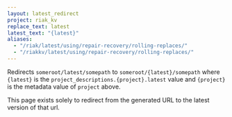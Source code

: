 ```yaml
---
layout: latest_redirect
project: riak_kv
replace_text: latest
latest_text: "{latest}"
aliases:
  - "/riak/latest/using/repair-recovery/rolling-replaces/"
  - "/riakkv/latest/using/repair-recovery/rolling-replaces/"
---
```


Redirects `someroot/latest/somepath` to `someroot/{latest}/somepath` 
where `{latest}` is the `project_descriptions.{project}.latest` value
and `{project}` is the metadata value of `project` above.

This page exists solely to redirect from the generated URL to the latest version of
that url.


